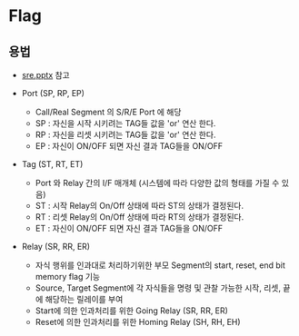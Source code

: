 # Flag

## 용법

- [sre.pptx](./ppt/SRE.pptx) 참고

- Port (SP, RP, EP)
  - Call/Real Segment 의 S/R/E Port 에 해당
  - SP  : 자신을 시작 시키려는 TAG들 값을 'or' 연산 한다.
  - RP  : 자신을 리셋 시키려는 TAG들 값을 'or' 연산 한다.
  - EP  : 자신이 ON/OFF 되면 자신 결과 TAG들을 ON/OFF

- Tag (ST, RT, ET)
  - Port 와 Relay 간의 I/F 매개체 (시스템에 따라 다양한 값의 형태를 가질 수 있음)
  - ST  : 시작 Relay의 On/Off 상태에 따라 ST의 상태가 결정된다.
  - RT  : 리셋 Relay의 On/Off 상태에 따라 RT의 상태가 결정된다.
  - ET  : 자신이 ON/OFF 되면 자신 결과 TAG들을 ON/OFF
  
- Relay (SR, RR, ER)
  - 자식 행위를 인과대로 처리하기위한 부모 Segment의 start, reset, end bit memory flag 기능
  - Source, Target Segment에 각 자식들을 명령 및 관찰 가능한 시작, 리셋, 끝에 해당하는 릴레이를 부여
  - Start에 의한 인과처리를 위한 Going  Relay (SR, RR, ER)
  - Reset에 의한 인과처리를 위한 Homing Relay (SH, RH, EH)
